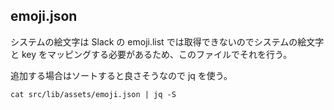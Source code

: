 ## emoji.json

システムの絵文字は Slack の emoji.list では取得できないのでシステムの絵文字と key をマッピングする必要があるため、このファイルでそれを行う。

追加する場合はソートすると良さそうなので jq を使う。

```
cat src/lib/assets/emoji.json | jq -S
```
